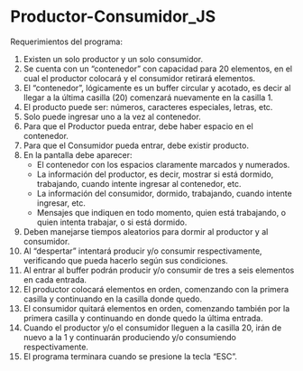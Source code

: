 # Productor-Consumidor_JS
Requerimientos del programa:
1. Existen un solo productor y un solo consumidor.
1. Se cuenta con un “contenedor” con capacidad para 20 elementos, en el cual el productor colocará y el consumidor retirará elementos.
1. El “contenedor”, lógicamente es un buffer circular y acotado, es decir al llegar a la última casilla (20) comenzará nuevamente en la casilla 1.
1. El producto puede ser: números, caracteres especiales, letras, etc.
1. Solo puede ingresar uno a la vez al contenedor.
1. Para que el Productor pueda entrar, debe haber espacio en el contenedor.
1. Para que el Consumidor pueda entrar, debe existir producto.
1. En la pantalla debe aparecer:
    - El contenedor con los espacios claramente marcados y numerados.
    - La información del productor, es decir, mostrar si está dormido, trabajando, cuando intente ingresar al contenedor, etc.
    - La información del consumidor, dormido, trabajando, cuando intente ingresar, etc.
    - Mensajes que indiquen en todo momento, quien está trabajando, o quien intenta trabajar, o si está dormido.
1. Deben manejarse tiempos aleatorios para dormir al productor y al consumidor.
1. Al “despertar” intentará producir y/o consumir respectivamente, verificando que pueda hacerlo según sus condiciones.
1. Al entrar al buffer podrán producir y/o consumir de tres a seis elementos en cada entrada.
1. El productor colocará elementos en orden, comenzando con la primera casilla y continuando en la casilla donde quedo.
1. El consumidor quitará elementos en orden, comenzando también por la primera casilla y continuando en donde quedo la última entrada.
1. Cuando el productor y/o el consumidor lleguen a la casilla 20, irán de nuevo a la 1 y continuarán produciendo y/o consumiendo respectivamente.
1. El programa terminara cuando se presione la tecla “ESC”.
